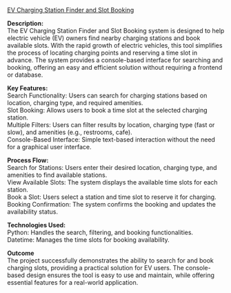 <a href="https://colab.research.google.com/drive/1s8i7559BJvk-rGHQlWQ3_FTmBaFNaYNf?usp=sharing" target="_blank">EV Charging Station Finder and Slot Booking</a>

**Description:**<br/>
The EV Charging Station Finder and Slot Booking system is designed to help electric vehicle (EV) owners find nearby charging stations and book available slots. With the rapid growth of electric vehicles, this tool simplifies the process of locating charging points and reserving a time slot in advance. The system provides a console-based interface for searching and booking, offering an easy and efficient solution without requiring a frontend or database.
<br/>


**Key Features:**<br/>
Search Functionality: Users can search for charging stations based on location, charging type, and required amenities.<br/>
Slot Booking: Allows users to book a time slot at the selected charging station.<br/>
Multiple Filters: Users can filter results by location, charging type (fast or slow), and amenities (e.g., restrooms, cafe).<br/>
Console-Based Interface: Simple text-based interaction without the need for a graphical user interface.<br/>




**Process Flow:**<br/>
Search for Stations: Users enter their desired location, charging type, and amenities to find available stations.<br/>
View Available Slots: The system displays the available time slots for each station.<br/>
Book a Slot: Users select a station and time slot to reserve it for charging.<br/>
Booking Confirmation: The system confirms the booking and updates the availability status.<br/>



**Technologies Used:**<br/>
Python: Handles the search, filtering, and booking functionalities.<br/>
Datetime: Manages the time slots for booking availability.<br/>



**Outcome**<br/>
The project successfully demonstrates the ability to search for and book charging slots, providing a practical solution for EV users. The console-based design ensures the tool is easy to use and maintain, while offering essential features for a real-world application.<br/>


